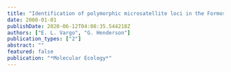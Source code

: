 ```yaml
---
title: "Identification of polymorphic microsatellite loci in the Formosan subterranean termite Coptotermes formosanus Shiraki"
date: 2000-01-01
publishDate: 2020-06-12T04:08:35.544218Z
authors: ["E. L. Vargo", "G. Henderson"]
publication_types: ["2"]
abstract: ""
featured: false
publication: "*Molecular Ecology*"
---
```


